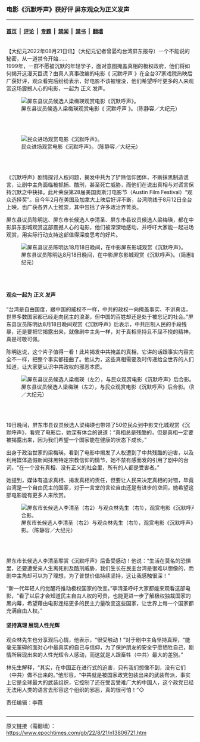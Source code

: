 ### 电影《沉默呼声》获好评 屏东观众为正义发声

---

#### [首页](../../../..?n13806721) &nbsp;|&nbsp; [评论](../../../../../epoch-comment?n13806721) &nbsp;|&nbsp; [专题](../../../../../epoch-special?n13806721) &nbsp;|&nbsp; [禁闻](../../../../../epoch-news?n13806721) &nbsp;|&nbsp; [禁书](../../../../../books?n13806721) &nbsp;|&nbsp; [翻墙](https://github.com/gfw-breaker/nogfw/blob/master/README.md?n13806721)


<div class="column" id="artbody" itemprop="articleBody">
 <!-- article content begin -->
 <p>
  【大纪元2022年08月21日讯】（大纪元记者曾晏均台湾屏东报导）一个不能说的秘密，从一道禁令开始……
  <br/>
  1999年，一群不愿被沉默的年轻学子，面对意图掩盖真相的极权政府，他们将如何揭开这漫天巨谎？由真人真事改编的电影《
  <ok href="https://www.epochtimes.com/gb/tag/%E6%B2%89%E9%BB%98%E5%91%BC%E5%A3%B0.html">
   沉默呼声
  </ok>
  》在全台37家戏院热映后广获好评，观众看完后纷纷表示，好电影不该被埋没，他们希望呼吁更多的人来观赏这场震撼人心的电影，一起为
  <ok href="https://www.epochtimes.com/gb/tag/%E6%AD%A3%E4%B9%89.html">
   正义
  </ok>
  发声。
 </p>
 <figure aria-describedby="caption-13806725" class="wp-caption aligncenter" id="13806725" style="width: 451px">
  <ok href=" https://i.epochtimes.com/assets/uploads/2022/08/id13806725-571110-450x674.jpg" rel="noreferrer noopener" target="_blank">
   <img alt="屏东县议员候选人梁梅瑛观赏电影《沉默呼声》。" class="" src="https://i.epochtimes.com/assets/uploads/2022/08/id13806725-571110-450x674.jpg"/>
  </ok>
  <br/><figcaption class="wp-caption-text" id="caption-13806725">
   屏东县议员候选人梁梅瑛观赏电影《
   <ok href="https://www.epochtimes.com/gb/tag/%E6%B2%89%E9%BB%98%E5%91%BC%E5%A3%B0.html">
    沉默呼声
   </ok>
   》。（陈静容／大纪元）
  </figcaption><br/>
 </figure><br/>
 <figure aria-describedby="caption-13806723" class="wp-caption aligncenter" id="13806723" style="width: 500px">
  <ok href=" https://i.epochtimes.com/assets/uploads/2022/08/id13806723-571108-450x301.jpg" rel="noreferrer noopener" target="_blank">
   <img alt="民众进场观赏电影《沉默呼声》。" src="https://i.epochtimes.com/assets/uploads/2022/08/id13806723-571108-450x301.jpg"/>
  </ok>
  <br/><figcaption class="wp-caption-text" id="caption-13806723">
   民众进场观赏电影《沉默呼声》。（陈静容／大纪元）
  </figcaption><br/>
 </figure><br/>
 <p>
  《沉默呼声》剧情探讨人权问题，揭发中共为了铲除信仰团体，不断抹黑制造谎言，让剧中主角面临被抓捕、酷刑，甚至死亡威胁，而他们在说出真相与对谎言保持沉默之中抉择。此片荣获第28届美国奥斯汀电影节（Austin Film Festival）“观众选择奖”。自今年2月在美国及加拿大上映后好评不断，台湾院线于8月12日全台上映，也广获各界人士推崇，其中包括了许多政治界菁英。
 </p>
 <p>
  屏东县议员陈明达、屏东市长候选人李清圣、屏东市县议员候选人梁梅瑛，都在中影屏东影城观赏这部震撼人心的电影，他们被深深地感动，并呼吁大家能一起进场观赏，用实际行动支持这部值得深度思考的好片。
 </p>
 <figure aria-describedby="caption-13806722" class="wp-caption aligncenter" id="13806722" style="width: 500px">
  <ok href=" https://i.epochtimes.com/assets/uploads/2022/08/id13806722-571107-450x338.jpg" rel="noreferrer noopener" target="_blank">
   <img alt="屏东县议员陈明达18月18日晚间，在中影屏东影城观赏《沉默呼声》。" src="https://i.epochtimes.com/assets/uploads/2022/08/id13806722-571107-450x338.jpg"/>
  </ok>
  <br/><figcaption class="wp-caption-text" id="caption-13806722">
   屏东县议员陈明达8月18日晚间，在中影屏东影城观赏《沉默呼声》。（简惠敏／大纪元）
  </figcaption><br/>
 </figure><br/>
 <h4>
  观众一起为
  <ok href="https://www.epochtimes.com/gb/tag/%E6%AD%A3%E4%B9%89.html">
   正义
  </ok>
  发声
 </h4>
 <p>
  “台湾是自由国度，跟中国的威权不一样，中共的政权一向掩盖事实、不讲真话，世界多数国家都已经走向民主的浪潮，但中国的百姓却还是处于被忘记的社会。”屏东县议员陈明达8月18日晚间观赏《沉默呼声》后表示，中共压制人民的手段残暴，还是要把它揭露出来，就像剧中主角一样，对于真相坚持且不屈不挠的精神，真是可敬可佩。
 </p>
 <p>
  陈明达说，这个片子值得一看！此片揭发中共掩盖的真相，它讲的话跟事实内容完全不一样，把整个事实都扭曲了。他认为，这些真相需要及时传递给全世界的人们知道，让大家更认识中共政权的邪恶本质。
 </p>
 <figure aria-describedby="caption-13806726" class="wp-caption aligncenter" id="13806726" style="width: 500px">
  <ok href=" https://i.epochtimes.com/assets/uploads/2022/08/id13806726-571111-450x301.jpg" rel="noreferrer noopener" target="_blank">
   <img alt="屏东县议员候选人梁梅瑛（左2），与民众观赏电影《沉默呼声》后合影。" src="https://i.epochtimes.com/assets/uploads/2022/08/id13806726-571111-450x301.jpg"/>
  </ok>
  <br/><figcaption class="wp-caption-text" id="caption-13806726">
   屏东县议员候选人梁梅瑛（左2），与民众观赏电影《沉默呼声》后合影。（陈静容／大纪元）
  </figcaption><br/>
 </figure><br/>
 <p>
  19日晚间，屏东市县议员候选人梁梅瑛也带领了50位民众到中影文化城观赏《沉默呼声》，看完了电影后，她深有体会的说道：“真相总是残酷的，但是真相一定要被揭露出来，因为我们希望一个国家能在健康的状态下成长。”
 </p>
 <p>
  出身于政治世家的梁梅瑛，看到了电影中揭发了人权遭到了中共残酷的迫害，以及利用媒体造假新闻抹黑特定宗教信仰的情节，她不禁有感而发的引用了剧中的台词，“在一个没有真相、没有正义的社会里，所有的人都是受害者。”
 </p>
 <p>
  她提到，媒体有追求真相、揭发真相的责任，但要让人民来决定真相的对错，毕竟台湾是一个自由民主的国家，对于一言堂的言论自由还是有进步的空间，她希望这部电影能有更多人来欣赏。
 </p>
 <figure aria-describedby="caption-13806724" class="wp-caption aligncenter" id="13806724" style="width: 500px">
  <ok href=" https://i.epochtimes.com/assets/uploads/2022/08/id13806724-571109-450x301.jpg" rel="noreferrer noopener" target="_blank">
   <img alt="屏东市长候选人李清圣（右2）与观众林先生（右1），观赏电影《沉默呼声》后合影。" src="https://i.epochtimes.com/assets/uploads/2022/08/id13806724-571109-450x301.jpg"/>
  </ok>
  <br/><figcaption class="wp-caption-text" id="caption-13806724">
   屏东市长候选人李清圣（右2）与观众林先生（右1），观赏电影《沉默呼声》后合影。（陈静容／大纪元）
  </figcaption><br/>
 </figure><br/>
 <p>
  屏东市长候选人李清圣聆赏《沉默呼声》后备受感动！他说：“生活在莫名的恐惧里，还要遭受亲人生离死别及酷刑威胁，我们生长在民主台湾是很难以想像的，而剧中主角却可以为了理想，为了普世价值持续坚持，这让我感触很深！”
 </p>
 <p>
  “新一代年轻人的觉醒将推动极权国家的改变。”李清圣呼吁大家都能来观看这部电影，“看了以后才会知道民主自由人权的可贵，也能更进一步了解极权独裁国家的黑内幕，希望藉由电影连结更多的民主力量改变这些国家，让世界上每一个国家都充满自由人权。”
 </p>
 <h4>
  坚持真理 展现人性光辉
 </h4>
 <p>
  观众林先生也分享观后心情，他表示，“很受触动！”对于剧中主角坚持真理，“能毫无罣碍的面对心中最真实的自己与信仰，为了保护朋友的安全宁愿牺牲自己，剧情所展现出来的人性光辉令人感动，而这就是人跟畜牲（中共）最大的差别。”
 </p>
 <p>
  林先生解释，“其实，在中国正在进行式的迫害，只有我们想像不到，没有它们（中共）做不出来的。”他形容，“中共就是被国家政党包装出来的武装帮派，事实上它是全球最大的武装组织，它控制了还在受苦受难广大的中国人，这个政党已经无法用人类的语言去形容这个组织的邪恶，真的很可怕！”◇
 </p>
 <p>
  责任编辑：李薇
 </p>
 <!-- article content end -->
</div>


---

原文链接（需翻墙）：https://www.epochtimes.com/gb/22/8/21/n13806721.htm